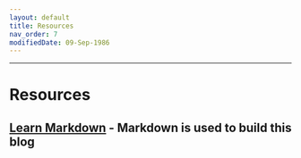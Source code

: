 ```yaml
---
layout: default
title: Resources
nav_order: 7
modifiedDate: 09-Sep-1986
---
```


---
# Resources

[Learn Markdown](https://commonmark.org/help/) - Markdown is used to build this blog
---